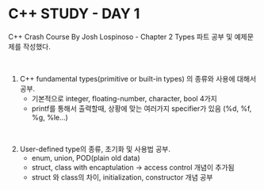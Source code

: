 # C++ STUDY - DAY 1
C++ Crash Course By Josh Lospinoso - Chapter 2 Types 파트 공부 및 예제문제를 작성했다.  

<br>

1. C++ fundamental types(primitive or built-in types) 의 종류와 사용에 대해서 공부.
    - 기본적으로 integer, floating-number, character, bool 4가지 
    - printf를 통해서 출력할때, 상황에 맞는 여러가지 specifier가 있음 (%d, %f, %g, %le...)

<br>

2. User-defined type의 종류, 초기화 및 사용법 공부.  
    - enum, union, POD(plain old data)
    - struct, class with encaptulation -> access control 개념이 추가됨
    - struct 와 class의 차이, initialization, constructor 개념 공부

